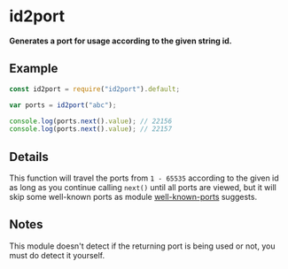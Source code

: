 # id2port

**Generates a port for usage according to the given string id.**

## Example

```javascript
const id2port = require("id2port").default;

var ports = id2port("abc");

console.log(ports.next().value); // 22156
console.log(ports.next().value); // 22157
```

## Details

This function will travel the ports from `1 - 65535` according to the given id 
as long as you continue calling `next()` until all ports are viewed, but it will
skip some well-known ports as module 
[well-known-ports](https://github.com/bengreenier/well-known-ports) suggests.

## Notes

This module doesn't detect if the returning port is being used or not, you must 
do detect it yourself.